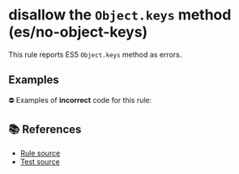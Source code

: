 # disallow the `Object.keys` method (es/no-object-keys)

This rule reports ES5 `Object.keys` method as errors.

## Examples

⛔ Examples of **incorrect** code for this rule:

<eslint-playground type="bad" code="/*eslint es/no-object-keys: error */
const keys = Object.keys(obj)
" />

## 📚 References

- [Rule source](https://github.com/mysticatea/eslint-plugin-es/blob/v3.0.1/lib/rules/no-object-keys.js)
- [Test source](https://github.com/mysticatea/eslint-plugin-es/blob/v3.0.1/tests/lib/rules/no-object-keys.js)
